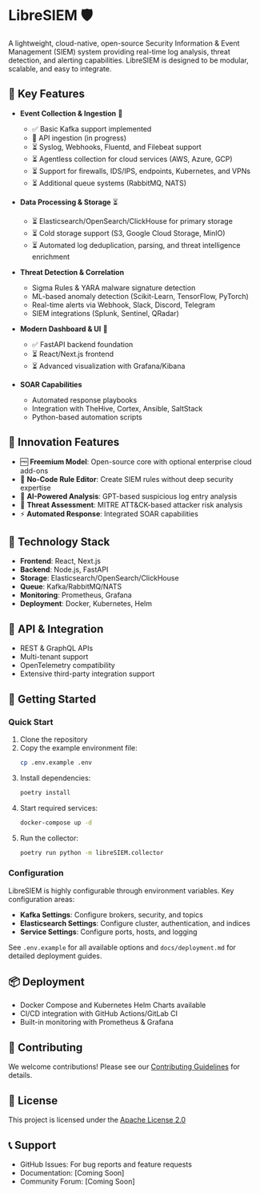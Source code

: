 # LibreSIEM 🛡️

A lightweight, cloud-native, open-source Security Information & Event Management (SIEM) system providing real-time log analysis, threat detection, and alerting capabilities. LibreSIEM is designed to be modular, scalable, and easy to integrate.

## 🌟 Key Features

- **Event Collection & Ingestion** 🔄
  - ✅ Basic Kafka support implemented
  - 🔄 API ingestion (in progress)
  - ⏳ Syslog, Webhooks, Fluentd, and Filebeat support
  - ⏳ Agentless collection for cloud services (AWS, Azure, GCP)
  - ⏳ Support for firewalls, IDS/IPS, endpoints, Kubernetes, and VPNs
  - ⏳ Additional queue systems (RabbitMQ, NATS)

- **Data Processing & Storage** ⏳
  - ⏳ Elasticsearch/OpenSearch/ClickHouse for primary storage
  - ⏳ Cold storage support (S3, Google Cloud Storage, MinIO)
  - ⏳ Automated log deduplication, parsing, and threat intelligence enrichment

- **Threat Detection & Correlation**
  - Sigma Rules & YARA malware signature detection
  - ML-based anomaly detection (Scikit-Learn, TensorFlow, PyTorch)
  - Real-time alerts via Webhook, Slack, Discord, Telegram
  - SIEM integrations (Splunk, Sentinel, QRadar)

- **Modern Dashboard & UI** 🔄
  - ✅ FastAPI backend foundation
  - ⏳ React/Next.js frontend
  - ⏳ Advanced visualization with Grafana/Kibana

- **SOAR Capabilities**
  - Automated response playbooks
  - Integration with TheHive, Cortex, Ansible, SaltStack
  - Python-based automation scripts

## 🚀 Innovation Features

- 🆓 **Freemium Model**: Open-source core with optional enterprise cloud add-ons
- 🎯 **No-Code Rule Editor**: Create SIEM rules without deep security expertise
- 🤖 **AI-Powered Analysis**: GPT-based suspicious log entry analysis
- 🎯 **Threat Assessment**: MITRE ATT&CK-based attacker risk analysis
- ⚡ **Automated Response**: Integrated SOAR capabilities

## 🔧 Technology Stack

- **Frontend**: React, Next.js
- **Backend**: Node.js, FastAPI
- **Storage**: Elasticsearch/OpenSearch/ClickHouse
- **Queue**: Kafka/RabbitMQ/NATS
- **Monitoring**: Prometheus, Grafana
- **Deployment**: Docker, Kubernetes, Helm

## 🔌 API & Integration

- REST & GraphQL APIs
- Multi-tenant support
- OpenTelemetry compatibility
- Extensive third-party integration support

## 🚀 Getting Started

### Quick Start

1. Clone the repository
2. Copy the example environment file:
   ```bash
   cp .env.example .env
   ```
3. Install dependencies:
   ```bash
   poetry install
   ```
4. Start required services:
   ```bash
   docker-compose up -d
   ```
5. Run the collector:
   ```bash
   poetry run python -m libreSIEM.collector
   ```

### Configuration

LibreSIEM is highly configurable through environment variables. Key configuration areas:

- **Kafka Settings**: Configure brokers, security, and topics
- **Elasticsearch Settings**: Configure cluster, authentication, and indices
- **Service Settings**: Configure ports, hosts, and logging

See `.env.example` for all available options and `docs/deployment.md` for detailed deployment guides.

## 📦 Deployment

- Docker Compose and Kubernetes Helm Charts available
- CI/CD integration with GitHub Actions/GitLab CI
- Built-in monitoring with Prometheus & Grafana

## 👥 Contributing

We welcome contributions! Please see our [Contributing Guidelines](CONTRIBUTING.md) for details.

## 📄 License

This project is licensed under the [Apache License 2.0](LICENSE)

## 📞 Support

- GitHub Issues: For bug reports and feature requests
- Documentation: [Coming Soon]
- Community Forum: [Coming Soon]